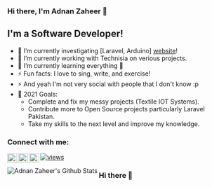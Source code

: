 ### Hi there, I'm Adnan Zaheer  👋

## I'm a Software Developer!
- 🔭 I’m currently investigating [Laravel, Arduino] [website]!
- 🌱 I’m currently working with Technisia on verious projects.
- 🌱 I’m currently learning everything 🤣
- ⚡ Fun facts: I love to sing, write, and exercise!
- ⚡ And yeah I'm not very social with people that I don't know :p
- 🥅 2021 Goals: 
  - Complete and fix my messy projects (Textile IOT Systems).
  - Contribute more to Open Source projects particularly Laravel Pakistan.
  - Take my skills to the next level and improve my knowledge.


### Connect with me:

[<img align="left" alt="nouraellm | Twitter" width="22px" src="https://cdn.jsdelivr.net/npm/simple-icons@v3/icons/twitter.svg" />][twitter]
[<img align="left" alt="nouraellm | LinkedIn" width="22px" src="https://cdn.jsdelivr.net/npm/simple-icons@v3/icons/linkedin.svg" />][linkedin]
[<img align="left" alt="nouraellm | Instagram" width="22px" src="https://cdn.jsdelivr.net/npm/simple-icons@v3/icons/instagram.svg" />][instagram]
[![views](https://komarev.com/ghpvc/?username=adnanzaheeer&label=Profile%20views&color=6ca0dc&style=flat)](https://github.com/adnanzaheer/)
<br />

<img align="left" alt="Adnan Zaheer's Github Stats" src="https://github-readme-stats.vercel.app/api?username=adnanzaheer&show_icons=true&hide_border=true" />

[website]: https://www.adnanzaheer.com/
[twitter]: https://twitter.com/adnanzaheer2001
[instagram]: https://instagram.com/adnanzaheer2001
[linkedin]: https://linkedin.com/in/adnanzaheer2001

### Hi there 👋

<!--
**adnanzaheer/adnanzaheer** is a ✨ _special_ ✨ repository because its `README.md` (this file) appears on your GitHub profile.

Here are some ideas to get you started:

- 🔭 I’m currently working on ...
- 🌱 I’m currently learning ...
- 👯 I’m looking to collaborate on ...
- 🤔 I’m looking for help with ...
- 💬 Ask me about ...
- 📫 How to reach me: ...
- 😄 Pronouns: ...
- ⚡ Fun fact: ...
-->
